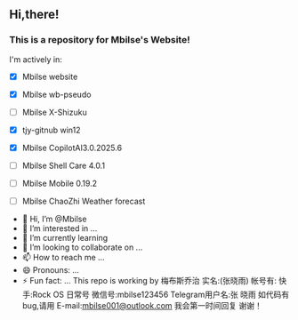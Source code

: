 ## Hi,there!
### This is a repository for Mbilse's Website!

  
  

I'm actively in:

  
- [x] Mbilse website
- [x] Mbilse wb-pseudo
- [ ] Mbilse X-Shizuku 
- [x] tjy-gitnub win12
- [x] Mbilse CopilotAI3.0.2025.6
- [ ] Mbilse Shell Care 4.0.1
- [ ] Mbilse Mobile 0.19.2
- [ ] Mbilse ChaoZhi Weather forecast
 

   

- 👋 Hi, I’m @Mbilse
- 👀 I’m interested in ...
- 🌱 I’m currently learning
- 💞️ I’m looking to collaborate on ...
- 📫 How to reach me ...
- 😄 Pronouns: ...
- ⚡ Fun fact: ...
This repo is  working
by 梅布斯乔治
实名:(张晓雨)
帐号有:
快手:Rock OS 日常号
微信号:mbilse123456
Telegram用户名:张 晓雨
如代码有bug,请用
E-mail:mbilse001@outlook.com
我会第一时间回复
谢谢！
